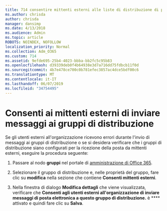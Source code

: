 ```yaml
---
title: 714 consentire mittenti esterni alle liste di distribuzione di posta elettronica
ms.author: chrisda
author: chrisda
manager: dansimp
ms.date: 4/13/2018
ms.audience: Admin
ms.topic: article
ROBOTS: NOINDEX, NOFOLLOW
localization_priority: Normal
ms.collection: Adm_O365
ms.custom: 714
ms.assetid: 9efde695-25b4-4023-bbba-bb2fc5c95b83
ms.openlocfilehash: d39339deb0f4b64938e3d7a716dd75fdbcb11f0d
ms.sourcegitcommit: 4b7e478ce700c0b781efec3857ac4dce5bdf00c6
ms.translationtype: MT
ms.contentlocale: it-IT
ms.lasthandoff: 06/07/2019
ms.locfileid: "34754495"
---
```

# <a name="allow-external-senders-to-send-messages-to-distribution-groups"></a>Consenti ai mittenti esterni di inviare messaggi ai gruppi di distribuzione

Se gli utenti esterni all'organizzazione ricevono errori durante l'invio di messaggi ai gruppi di distribuzione o se si desidera verificare che i gruppi di distribuzione siano configurati per la ricezione della posta da mittenti esterni, eseguire la procedura seguente:

1. Passare al nodo **gruppi** nel portale di [amministrazione di Office 365](https://portal.office.com/adminportal/home#/groups).

2. Selezionare il gruppo di distribuzione e, nelle proprietà del gruppo, fare clic su **modifica** nella sezione che contiene **Consenti mittenti esterni**.

3. Nella finestra di dialogo **Modifica dettagli** che viene visualizzata, verificare che **Consenti agli utenti esterni all'organizzazione di inviare messaggi di posta elettronica a questo gruppo di distribuzione.** è **** attivato e quindi fare clic su **Salva**.
